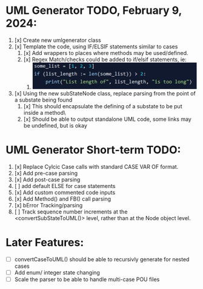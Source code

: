# UML Generator TODO, February 9, 2024:

1. [x] Create new umlgenerator class
2. [x] Template the code, using IF/ELSIF statements similar to cases
   1. [x] Add wrappers to places where methods may be used/defined.
   2. [x] Regex Match/checks could be added to if/elsif statements, ie:
      1. ![Alt text](image.png)
3. [x] Using the new subStateNode class, replace parsing from the point of a substate being found
   1. [x] This should encapsulate the defining of a substate to be put inside a method\
   2. [x] Should be able to output standalone UML code, some links may be undefined, but is okay



# UML Generator Short-term TODO:
1. [x] Replace Cylcic Case calls with standard CASE VAR OF format.
2. [x] Add pre-case parsing
3. [x] Add post-case parsing
4. [ ] add default ELSE for case statements
5. [x] Add custom commented code inputs
6. [x] Add Method() and FB() call parsing
7. [x] bError Tracking/parsing
8. [ ] Track sequence number increments at the <convertSubStateToUML()> level, rather than at the Node object level.


# Later Features:
* [ ] convertCaseToUML() should be able to recursivly generate for nested cases
* [ ] Add enum/ integer state changing
* [ ] Scale the parser to be able to handle multi-case POU files
